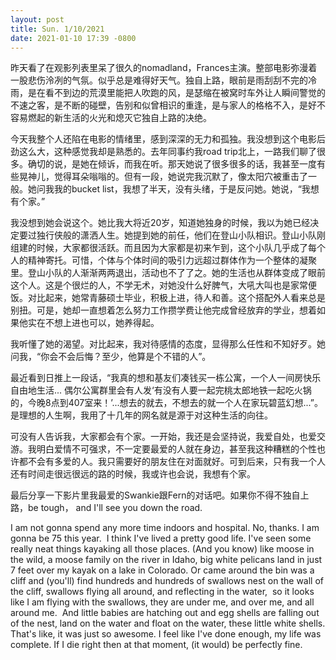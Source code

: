 ```yaml
---
layout: post
title: Sun. 1/10/2021
date: 2021-01-10 17:39 -0800
---
```


昨天看了在观影列表里呆了很久的nomadland，Frances主演。整部电影弥漫着一股悲伤泠冽的气氛。似乎总是难得好天气。独自上路，眼前是雨刮刮不完的冷雨，是在看不到边的荒漠里能把人吹跑的风，是瑟缩在被窝时车外让人瞬间警觉的不速之客，是不断的碰壁，告别和似曾相识的重逢，是与家人的格格不入，是好不容易燃起的新生活的火光和熄灭它独自上路的决绝。

今天我整个人还陷在电影的情绪里，感到深深的无力和孤独。我没想到这个电影后劲这么大，这种感觉我却是熟悉的。去年同事约我road trip北上，一路我们聊了很多。确切的说，是她在倾诉，而我在听。那天她说了很多很多的话，我甚至一度有些晃神儿，觉得耳朵嗡嗡的。但有一段，她说完我沉默了，像太阳穴被重击了一般。她问我我的bucket list，我想了半天，没有头绪，于是反问她。她说，“我想有个家。”

我没想到她会说这个。她比我大将近20岁，知道她独身的时候，我以为她已经决定要过独行侠般的潇洒人生。她提到她的前任，他们在登山小队相识。登山小队刚组建的时候，大家都很活跃。而且因为大家都是初来乍到，这个小队几乎成了每个人的精神寄托。可惜，个体与个体时间的吸引力远超过群体作为一个整体的凝聚里。登山小队的人渐渐两两退出，活动也不了了之。她的生活也从群体变成了眼前这个人。这是个很烂的人，不学无术，对她没什么好脾气，大吼大叫也是家常便饭。对比起来，她常青藤硕士毕业，积极上进，待人和善。这个搭配外人看来总是别扭。可是，她却一直想着怎么努力工作攒学费让他完成曾经放弃的学业，想着如果他实在不想上进也可以，她养得起。

我听懂了她的渴望。对比起来，我对待感情的态度，显得那么任性和不知好歹。她问我，“你会不会后悔？至少，他算是个不错的人”。

最近看到日推上一段话，“我真的想和基友们凑钱买一栋公寓，一个人一间房快乐自由地生活... 偶尔公寓群里会有人发‘有没有人要一起完桃太郎地铁一起吃火锅的，今晚8点到407室来！’...想去的就去，不想去的就一个人在家玩碧蓝幻想...”。是理想的人生啊，我用了十几年的网名就是源于对这种生活的向往。

可没有人告诉我，大家都会有个家。一开始，我还是会坚持说，我爱自处，也爱交游。我明白爱情不可强求，不一定要最爱的人就在身边，甚至我这种糟糕的个性也许都不会有多爱的人。我只需要好的朋友住在对面就好。可到后来，只有我一个人还有时间走很远很远的路的时候，我或许也会说，我想有个家。

最后分享一下影片里我最爱的Swankie跟Fern的对话吧。如果你不得不独自上路，be tough， and I'll see you down the road.

I am not gonna spend any more time indoors and hospital.
No, thanks.
I am gonna be 75 this year. 
I think I've lived a pretty good life.
I've seen some really neat things kayaking all those places.
(And you know) like moose in the wild, a moose family on the river in Idaho,
big white pelicans land in just 7 feet over my kayak on a lake in Colorado.
Or came around the bin was a cliff and (you'll) find hundreds and hundreds of swallows nest on the wall of the cliff, swallows flying all around, and reflecting in the water, 
so it looks like I am flying with the swallows, they are under me, and over me, and all around me. 
And little babies are hatching out and egg shells are falling out of the nest, land on the water and float on the water, these little white shells.
That's like, it was just so awesome. I feel like I've done enough, my life was complete.
If I die right then at that moment, (it would) be perfectly fine.   
